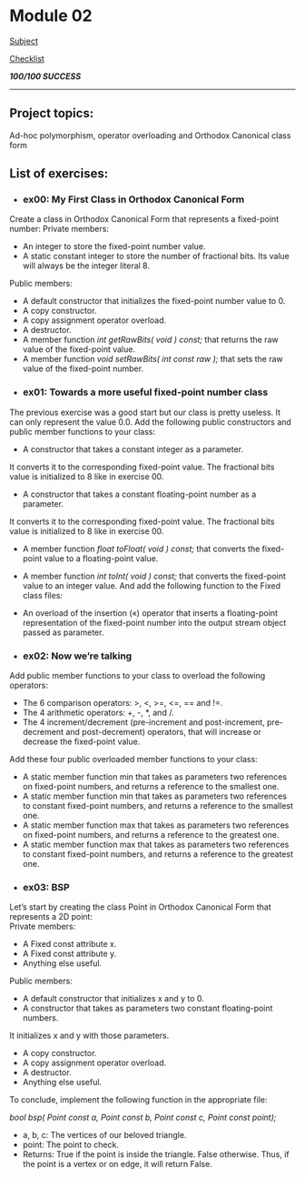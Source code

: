# Module 02
[Subject](https://cdn.intra.42.fr/pdf/pdf/52150/en.subject.pdf)

[Checklist](https://github.com/mharriso/school21-checklists/blob/master/ng_4_cpp_module_02.pdf)

***100/100 SUCCESS***

---
## Project topics:
Ad-hoc polymorphism, operator overloading and Orthodox Canonical class form

## List of exercises:
* ### ex00: My First Class in Orthodox Canonical Form

Create a class in Orthodox Canonical Form that represents a fixed-point number:
Private members:
- An integer to store the fixed-point number value.
- A static constant integer to store the number of fractional bits. Its value will always be the integer literal 8.

Public members:
- A default constructor that initializes the fixed-point number value to 0.
- A copy constructor.
- A copy assignment operator overload.
- A destructor.
- A member function *int getRawBits( void ) const;* that returns the raw value of the fixed-point value.
- A member function *void setRawBits( int const raw );* that sets the raw value of the fixed-point number.


* ### ex01: Towards a more useful fixed-point number class

The previous exercise was a good start but our class is pretty useless. It can only represent the value 0.0.
Add the following public constructors and public member functions to your class:
- A constructor that takes a constant integer as a parameter.

It converts it to the corresponding fixed-point value. The fractional bits value is
initialized to 8 like in exercise 00.
- A constructor that takes a constant floating-point number as a parameter.

It converts it to the corresponding fixed-point value. The fractional bits value is
initialized to 8 like in exercise 00.
- A member function *float toFloat( void ) const;*
that converts the fixed-point value to a floating-point value.

- A member function *int toInt( void ) const;*
that converts the fixed-point value to an integer value.
And add the following function to the Fixed class files:

- An overload of the insertion («) operator that inserts a floating-point representation
of the fixed-point number into the output stream object passed as parameter.


* ### ex02:  Now we’re talking

Add public member functions to your class to overload the following operators:
- The 6 comparison operators: >, <, >=, <=, == and !=.
- The 4 arithmetic operators: +, -, *, and /.
- The 4 increment/decrement (pre-increment and post-increment, pre-decrement and
post-decrement) operators, that will increase or decrease the fixed-point value.

Add these four public overloaded member functions to your class:
- A static member function min that takes as parameters two references on fixed-point
numbers, and returns a reference to the smallest one.
- A static member function min that takes as parameters two references to constant
fixed-point numbers, and returns a reference to the smallest one.
- A static member function max that takes as parameters two references on fixed-point
numbers, and returns a reference to the greatest one.
- A static member function max that takes as parameters two references to constant
fixed-point numbers, and returns a reference to the greatest one.


* ### ex03: BSP

Let’s start by creating the class Point in Orthodox Canonical Form that represents
a 2D point: </br>
Private members:
- A Fixed const attribute x.
- A Fixed const attribute y.
- Anything else useful.

Public members:
- A default constructor that initializes x and y to 0.
- A constructor that takes as parameters two constant floating-point numbers.

It initializes x and y with those parameters.
- A copy constructor.
- A copy assignment operator overload.
- A destructor.
- Anything else useful.

To conclude, implement the following function in the appropriate file:

*bool bsp( Point const a, Point const b, Point const c, Point const point);*
- a, b, c: The vertices of our beloved triangle.
- point: The point to check.
- Returns: True if the point is inside the triangle. False otherwise.
Thus, if the point is a vertex or on edge, it will return False.

